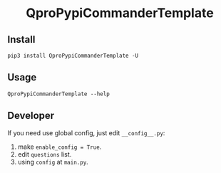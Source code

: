 <h1 style="text-align: center"> QproPypiCommanderTemplate </h1>

## Install

```shell
pip3 install QproPypiCommanderTemplate -U
```

## Usage

```shell
QproPypiCommanderTemplate --help
```

## Developer

If you need use global config, just edit `__config__.py`:
1. make `enable_config = True`.
2. edit `questions` list.
3. using `config` at `main.py`.
